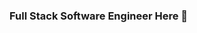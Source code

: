 ### Full Stack Software Engineer Here 👋

<!--
**hongchris96/hongchris96** is a ✨ _special_ ✨ repository because its `README.md` (this file) appears on your GitHub profile.

- 💬 Ask me about ...
- 📫 How to reach me: ...
- 😄 Pronouns: ...
- ⚡ Fun fact: ...
<details closed>
  <summary>GitHub Stats 📈</summary>
  <br>
  [![GitHub stats](https://github-readme-stats.vercel.app/api?username=Eruanne2)](https://github.com/Eruanne2/github-readme-stats) 
</details>
<details closed>
  <summary>My Top Languages ☕ </summary>
  <br>
  [![Top Languages](https://github-readme-stats.vercel.app/api/top-langs/?username=Eruanne2)](https://github.com/Eruanne2/github-readme-stats) 
</details>
-->
